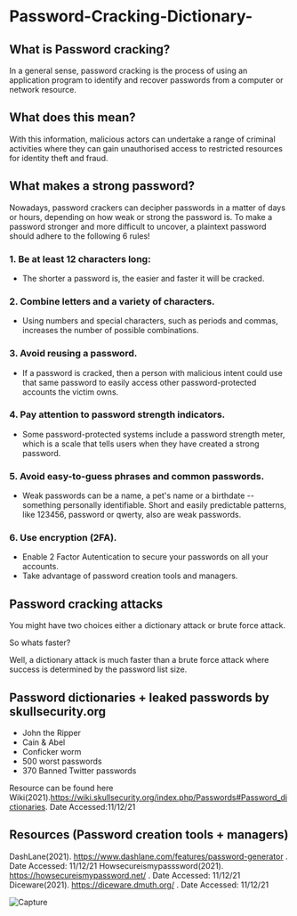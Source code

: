 # Password-Cracking-Dictionary-

## What is Password cracking?
In a general sense, password cracking is the process of using an application program to identify and recover passwords from a computer or network resource.

## What does this mean?

With this information, malicious actors can undertake a range of criminal activities where they can gain unauthorised access to restricted resources for identity theft and fraud. 

## What makes a strong password?
Nowadays, password crackers can decipher passwords in a matter of days or hours, depending on how weak or strong the password is.  To make a password stronger and more difficult to uncover, a plaintext password should adhere to the following 6 rules!

### 1. Be at least 12 characters long:
*  The shorter a password is, the easier and faster it will be cracked.

### 2. Combine letters and a variety of characters.
*  Using numbers and special characters, such as periods and commas, increases the number of possible combinations.

### 3. Avoid reusing a password. 
* If a password is cracked, then a person with malicious intent could use that same password to easily access other password-protected accounts the victim owns.

### 4. Pay attention to password strength indicators.
* Some password-protected systems include a password strength meter, which is a scale that tells users when they have created a strong password.

### 5. Avoid easy-to-guess phrases and common passwords.

* Weak passwords can be a name, a pet's name or a birthdate -- something personally identifiable. Short and easily predictable patterns, like 123456, password or qwerty, also are weak passwords.

### 6. Use encryption (2FA).

* Enable 2 Factor Autentication to secure your passwords on all your accounts. 
* Take advantage of password creation tools and managers. 


##  Password cracking attacks

You might have two choices either a dictionary attack or brute force attack. 

So whats faster?

Well, a dictionary attack is much faster than a brute force attack where success is determined by the password list size. 

## Password dictionaries + leaked passwords by skullsecurity.org

* John the Ripper	
* Cain & Abel	
* Conficker worm	
* 500 worst passwords	
* 370 Banned Twitter passwords

Resource can be found here Wiki(2021).https://wiki.skullsecurity.org/index.php/Passwords#Password_dictionaries. Date Accessed:11/12/21

## Resources (Password creation tools + managers)

DashLane(2021). https://www.dashlane.com/features/password-generator . Date Accessed: 11/12/21
Howsecureismypasssword(2021). https://howsecureismypassword.net/ . Date Accessed: 11/12/21
Diceware(2021). https://diceware.dmuth.org/ . Date Accessed: 11/12/21

![Capture](https://user-images.githubusercontent.com/91548582/145674386-7786b9bd-3aab-45aa-8c40-732f9eb30c82.PNG)


